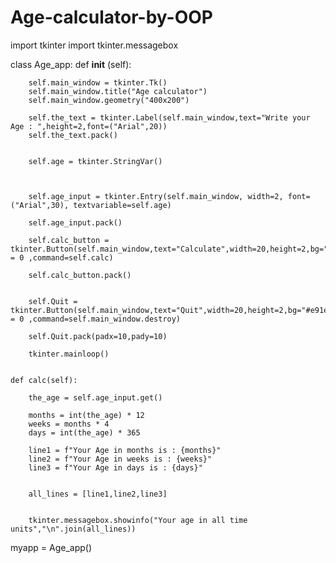 # Age-calculator-by-OOP







import tkinter
import tkinter.messagebox

class Age_app:
    def __init__ (self):

        self.main_window = tkinter.Tk()
        self.main_window.title("Age calculator")
        self.main_window.geometry("400x200")

        self.the_text = tkinter.Label(self.main_window,text="Write your Age : ",height=2,font=("Arial",20))
        self.the_text.pack()


        self.age = tkinter.StringVar()



        self.age_input = tkinter.Entry(self.main_window, width=2, font=("Arial",30), textvariable=self.age)

        self.age_input.pack()

        self.calc_button = tkinter.Button(self.main_window,text="Calculate",width=20,height=2,bg="#e91e63",fg="White",borderwidth = 0 ,command=self.calc)

        self.calc_button.pack()


        self.Quit = tkinter.Button(self.main_window,text="Quit",width=20,height=2,bg="#e91e63",fg="White",borderwidth = 0 ,command=self.main_window.destroy)
        
        self.Quit.pack(padx=10,pady=10)

        tkinter.mainloop()


    def calc(self):

        the_age = self.age_input.get()

        months = int(the_age) * 12
        weeks = months * 4
        days = int(the_age) * 365

        line1 = f"Your Age in months is : {months}"
        line2 = f"Your Age in weeks is : {weeks}"
        line3 = f"Your Age in days is : {days}"


        all_lines = [line1,line2,line3]


        tkinter.messagebox.showinfo("Your age in all time units","\n".join(all_lines))


myapp = Age_app()
